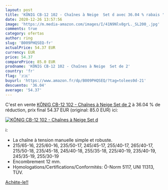 ```yaml
---
layout: post
title: 'KÖNIG CB-12 102 - Chaînes à Neige  Set d avec 36.04 % rabais '
date: 2020-12-26 13:57:56
image: 'https://m.media-amazon.com/images/I/41N9Nlv8grL._SL200_.jpg'
comments: true
category: ofertas
author: ring
slug: 'B009PHQSEQ-fr'
actualPrice: 54.37 EUR
currency: EUR
price: 54.37
comparePrice: 85.0 EUR
prodname: 'KÖNIG CB-12 102 - Chaînes à Neige  Set de 2'
country: 'fr'
flag: '🇫🇷'
buyurl: 'https://www.amazon.fr/dp/B009PHQSEQ/?tag=tolees0d-21'
descuento: '36.04'
average: '54.37'
---
```


C'est en vente [KÖNIG CB-12 102 - Chaînes à Neige  Set de 2](https://www.amazon.fr/dp/B009PHQSEQ/?tag=tolees0d-21)  à  36.04 % de réduction, prix final  54.37 EUR (original: 85.0 EUR) ici:

[![KÖNIG CB-12 102 - Chaînes à Neige  Set d](https://m.media-amazon.com/images/I/41N9Nlv8grL._SL200_.jpg)](https://www.amazon.fr/dp/B009PHQSEQ/?tag=tolees0d-21)

ℹ️:

- La chaîne à tension manuelle simple et robuste.
- 215/65-16, 225/60-16, 235/50-17, 245/45-17, 255/40-17, 265/40-17, 215/50-18, 235/45-18, 245/40-18, 255/35-18, 225/40-19, 235/40-19, 245/35-19, 255/30-19
- Encombrement 12 mm.
- Homologations/Certifications/Conformités: Ö-Norm 5117, UNI 11313, TÜV.

[Achète-le!!](https://www.amazon.fr/dp/B009PHQSEQ/?tag=tolees0d-21)
